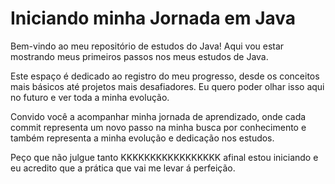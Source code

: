 # Iniciando minha Jornada em Java

Bem-vindo ao meu repositório de estudos do Java! Aqui vou estar mostrando meus primeiros passos nos meus estudos de Java.

Este espaço é dedicado ao registro do meu progresso, desde os conceitos mais básicos até projetos mais desafiadores. Eu quero poder olhar isso aqui no futuro e ver toda a minha evolução.

Convido você a acompanhar minha jornada de aprendizado, onde cada commit representa um novo passo na minha busca por conhecimento e também representa a minha evolução e dedicação nos estudos.

Peço que não julgue tanto KKKKKKKKKKKKKKKKK afinal estou iniciando e eu acredito que a prática que vai me levar á perfeição.
